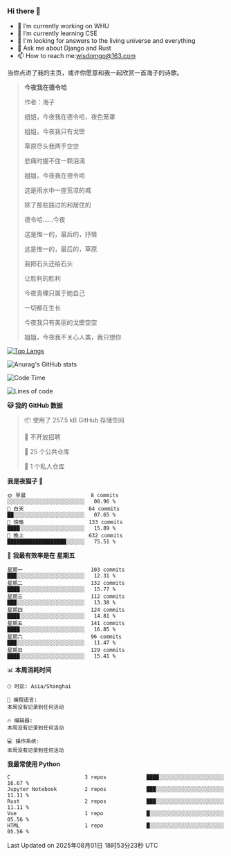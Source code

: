 ### Hi there 👋



- 🔭 I’m currently working on WHU
- 🌱 I’m currently learning CSE
- 🤔 I'm looking for answers to the living universe and everything
- 💬 Ask me about Django and Rust
- 📫 How to reach me:wisdomgo@163.com

当你点进了我的主页，或许你愿意和我一起欣赏一首海子的诗歌。

>**今夜我在德令哈**
>
>作者：海子
>
>姐姐，今夜我在德令哈，夜色笼罩
>
>姐姐，今夜我只有戈壁
>
>草原尽头我两手空空
>
>悲痛时握不住一颗泪滴
>
>姐姐，今夜我在德令哈
>
>这是雨水中一座荒凉的城
>
>除了那些路过的和居住的
>
>德令哈......今夜
>
>这是惟一的，最后的，抒情
>
>这是惟一的，最后的，草原
>
>我把石头还给石头
>
>让胜利的胜利
>
>今夜青稞只属于她自己
>
>一切都在生长
>
>今夜我只有美丽的戈壁空空
>
>姐姐，今夜我不关心人类，我只想你



[![Top Langs](https://github-readme-stats.vercel.app/api/top-langs/?username=wisdomgo&theme=onedark)](https://github.com/anuraghazra/github-readme-stats)

![Anurag's GitHub stats](https://github-readme-stats.vercel.app/api?username=wisdomgo&hide=contribs,stars&theme=synthwave)

<!--START_SECTION:waka-->
![Code Time](http://img.shields.io/badge/Code%20Time-465%20hrs%2038%20mins-blue)

![Lines of code](https://img.shields.io/badge/%E4%BB%8E%E3%80%8CHello%20World%E3%80%8D%E8%B5%B7%E6%88%91%E5%B7%B2%E7%BB%8F%E5%86%99%E4%BA%86-6.4%20million%20%E8%A1%8C%E4%BB%A3%E7%A0%81-blue)

**🐱 我的 GitHub 数据** 

> 📦  使用了 257.5 kB GitHub 存储空间 
 > 
> 🚫 不开放招聘
 > 
> 📜 25 个公共仓库 
 > 
> 🔑 1 个私人仓库 
 > 
**我是夜猫子 🦉** 

```text
🌞 早晨                     8 commits           ░░░░░░░░░░░░░░░░░░░░░░░░░   00.96 % 
🌆 白天                     64 commits          ██░░░░░░░░░░░░░░░░░░░░░░░   07.65 % 
🌃 傍晚                     133 commits         ████░░░░░░░░░░░░░░░░░░░░░   15.89 % 
🌙 晚上                     632 commits         ███████████████████░░░░░░   75.51 % 
```
📅 **我最有效率是在 星期五** 

```text
星期一                      103 commits         ███░░░░░░░░░░░░░░░░░░░░░░   12.31 % 
星期二                      132 commits         ████░░░░░░░░░░░░░░░░░░░░░   15.77 % 
星期三                      112 commits         ███░░░░░░░░░░░░░░░░░░░░░░   13.38 % 
星期四                      124 commits         ████░░░░░░░░░░░░░░░░░░░░░   14.81 % 
星期五                      141 commits         ████░░░░░░░░░░░░░░░░░░░░░   16.85 % 
星期六                      96 commits          ███░░░░░░░░░░░░░░░░░░░░░░   11.47 % 
星期日                      129 commits         ████░░░░░░░░░░░░░░░░░░░░░   15.41 % 
```


📊 **本周消耗时间** 

```text
🕑︎ 时区: Asia/Shanghai

💬 编程语言: 
本周没有记录到任何活动

🔥 编辑器: 
本周没有记录到任何活动

💻 操作系统: 
本周没有记录到任何活动
```

**我最常使用 Python** 

```text
C                        3 repos             ████░░░░░░░░░░░░░░░░░░░░░   16.67 % 
Jupyter Notebook         2 repos             ███░░░░░░░░░░░░░░░░░░░░░░   11.11 % 
Rust                     2 repos             ███░░░░░░░░░░░░░░░░░░░░░░   11.11 % 
Vue                      1 repo              █░░░░░░░░░░░░░░░░░░░░░░░░   05.56 % 
HTML                     1 repo              █░░░░░░░░░░░░░░░░░░░░░░░░   05.56 % 
```




 Last Updated on 2025年08月01日 18时53分23秒 UTC
<!--END_SECTION:waka-->
